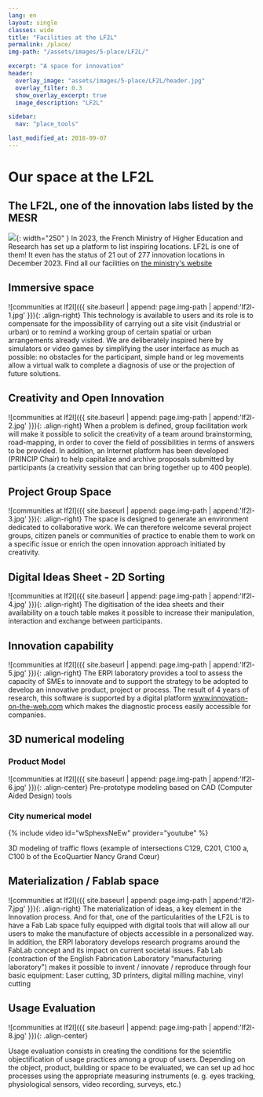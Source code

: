 ```yaml
---
lang: en
layout: single
classes: wide
title: "Facilities at the LF2L"
permalink: /place/
img-path: "/assets/images/5-place/LF2L/"

excerpt: "A space for innovation"
header:  
  overlay_image: "assets/images/5-place/LF2L/header.jpg"
  overlay_filter: 0.3
  show_overlay_excerpt: true
  image_description: "LF2L"

sidebar:
  nav: "place_tools"

last_modified_at: 2018-09-07
---
```


# Our space at the LF2L

## The LF2L, one of the innovation labs listed by the MESR

![](https://inspiration.dgesip.fr/images/MESR_web.svg){: width="250" }
In 2023, the French Ministry of Higher Education and Research has set up a platform to list inspiring locations. 
LF2L is one of them! 
It even has the status of 21 out of 277 innovation locations in December 2023. 
Find all our facilities on [the ministry's website](https://inspiration.dgesip.fr/Espaces/Lieu/WuMr6/)

## Immersive space

![communities at lf2l]({{ site.baseurl | append: page.img-path | append:'lf2l-1.jpg' }}){: .align-right}
This technology is available to users and its role is to compensate for the impossibility of carrying out a site visit (industrial or urban) or to remind a working group of certain spatial or urban arrangements already visited. We are deliberately inspired here by simulators or video games by simplifying the user interface as much as possible: no obstacles for the participant, simple hand or leg movements allow a virtual walk to complete a diagnosis of use or the projection of future solutions.


## Creativity and Open Innovation

![communities at lf2l]({{ site.baseurl | append: page.img-path | append:'lf2l-2.jpg' }}){: .align-right}
When a problem is defined, group facilitation work will make it possible to solicit the creativity of a team around brainstorming, road-mapping, in order to cover the field of possibilities in terms of answers to be provided. In addition, an Internet platform has been developed (PRINCIP Chair) to help capitalize and archive proposals submitted by participants (a creativity session that can bring together up to 400 people).


## Project Group Space

![communities at lf2l]({{ site.baseurl | append: page.img-path | append:'lf2l-3.jpg' }}){: .align-right}
The space is designed to generate an environment dedicated to collaborative work. We can therefore welcome several project groups, citizen panels or communities of practice to enable them to work on a specific issue or enrich the open innovation approach initiated by creativity.


## Digital Ideas Sheet - 2D Sorting

![communities at lf2l]({{ site.baseurl | append: page.img-path | append:'lf2l-4.jpg' }}){: .align-right}
The digitisation of the idea sheets and their availability on a touch table makes it possible to increase their manipulation, interaction and exchange between participants.


## Innovation capability

![communities at lf2l]({{ site.baseurl | append: page.img-path | append:'lf2l-5.jpg' }}){: .align-right}
The ERPI laboratory provides a tool to assess the capacity of SMEs to innovate and to support the strategy to be adopted to develop an innovative product, project or process. The result of 4 years of research, this software is supported by a digital platform www.innovation-on-the-web.com which makes the diagnostic process easily accessible for companies.

## 3D numerical modeling

###  Product Model

![communities at lf2l]({{ site.baseurl | append: page.img-path | append:'lf2l-6.jpg' }}){: .align-center}
Pre-prototype modeling based on CAD (Computer Aided Design) tools

### City numerical model

{% include video id="wSphexsNeEw" provider="youtube" %}

3D modeling of traffic flows (example of intersections C129, C201, C100 a, C100 b of the EcoQuartier Nancy Grand Cœur)


## Materialization / Fablab space

![communities at lf2l]({{ site.baseurl | append: page.img-path | append:'lf2l-7.jpg' }}){: .align-right}
The materialization of ideas, a key element in the Innovation process. And for that, one of the particularities of the LF2L is to have a Fab Lab space fully equipped with digital tools that will allow all our users to make the manufacture of objects accessible in a personalized way. In addition, the ERPI laboratory develops research programs around the FabLab concept and its impact on current societal issues. Fab Lab (contraction of the English Fabrication Laboratory "manufacturing laboratory") makes it possible to invent / innovate / reproduce through four basic equipment: Laser cutting, 3D printers, digital milling machine, vinyl cutting


## Usage Evaluation

![communities at lf2l]({{ site.baseurl | append: page.img-path | append:'lf2l-8.jpg' }}){: .align-center}

Usage evaluation consists in creating the conditions for the scientific objectification of usage practices among a group of users. Depending on the object, product, building or space to be evaluated, we can set up ad hoc processes using the appropriate measuring instruments (e. g. eyes tracking, physiological sensors, video recording, surveys, etc.)

